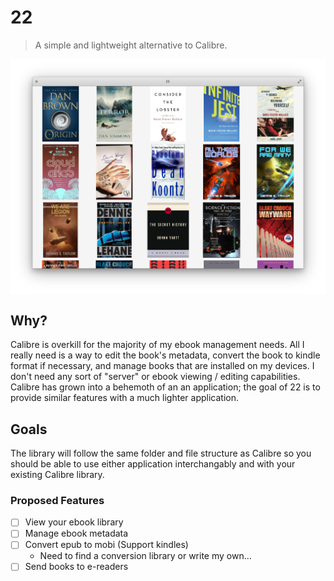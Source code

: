 # 22

> A simple and lightweight alternative to Calibre.

<p align="center">
    <img align="center" src="https://raw.githubusercontent.com/evan-buss/22/master/screenshots/screenshot_1.png" alt="early_prototype">
</p>

## Why?

Calibre is overkill for the majority of my ebook management needs. All I really need is a way to edit the book's metadata, convert the book to kindle format if necessary, and manage books that are installed on my devices. I don't need any sort of "server" or ebook viewing / editing capabilities. Calibre has grown into a behemoth of an an application; the goal of 22 is to provide similar features with a much lighter application.

## Goals

The library will follow the same folder and file structure as Calibre so you should
be able to use either application interchangably and with your existing Calibre library.

### Proposed Features
- [ ] View your ebook library
- [ ] Manage ebook metadata
- [ ] Convert epub to mobi (Support kindles)
  - Need to find a conversion library or write my own...
- [ ] Send books to e-readers
